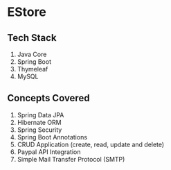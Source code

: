 # EStore

## Tech Stack
1. Java Core
2. Spring Boot
3. Thymeleaf
4. MySQL

## Concepts Covered
1. Spring Data JPA
2. Hibernate ORM
3. Spring Security
4. Spring Boot Annotations
5. CRUD Application (create, read, update and delete)
6. Paypal API Integration
7. Simple Mail Transfer Protocol (SMTP)

